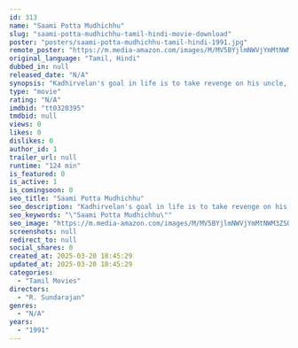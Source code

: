 ```yaml
---
id: 313
name: "Saami Potta Mudhichhu"
slug: "saami-potta-mudhichhu-tamil-hindi-movie-download"
poster: "posters/saami-potta-mudhichhu-tamil-hindi-1991.jpg"
remote_poster: "https://m.media-amazon.com/images/M/MV5BYjlmNWVjYmMtNWM3ZS00ZGU4LTgxOTUtMmIxNmE5ZmU5ZDhjXkEyXkFqcGdeQXVyMjA4OTI5NDQ@._V1_SX300.jpg"
original_language: "Tamil, Hindi"
dubbed_in: null
released_date: "N/A"
synopsis: "Kadhirvelan's goal in life is to take revenge on his uncle, who had killed his grandfather. However, he has a change of heart after meeting his uncle's daughter, Neelaveni."
type: "movie"
rating: "N/A"
imdbid: "tt0320395"
tmdbid: null
views: 0
likes: 0
dislikes: 0
author_id: 1
trailer_url: null
runtime: "124 min"
is_featured: 0
is_active: 1
is_comingsoon: 0
seo_title: "Saami Potta Mudhichhu"
seo_description: "Kadhirvelan's goal in life is to take revenge on his uncle, who had killed his grandfather. However, he has a change of heart after meeting his uncle's daughter, Neelaveni."
seo_keywords: "\"Saami Potta Mudhichhu\""
seo_image: "https://m.media-amazon.com/images/M/MV5BYjlmNWVjYmMtNWM3ZS00ZGU4LTgxOTUtMmIxNmE5ZmU5ZDhjXkEyXkFqcGdeQXVyMjA4OTI5NDQ@._V1_SX300.jpg"
screenshots: null
redirect_to: null
social_shares: 0
created_at: 2025-03-20 18:45:29
updated_at: 2025-03-20 18:45:29
categories:
  - "Tamil Movies"
directors:
  - "R. Sundarajan"
genres:
  - "N/A"
years:
  - "1991"
---
```

